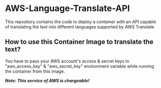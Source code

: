 # AWS-Language-Translate-API
This repository contains the code to deploy a container with an API capable of translating the text into different languages supported by AWS Translate

## How to use this Container Image to translate the text?
You have to pass your AWS account's access & secret keys to "aws_access_key" & "aws_secret_key" environment variable while running the container from this image.

***Note: This service of AWS is chargeable!***
